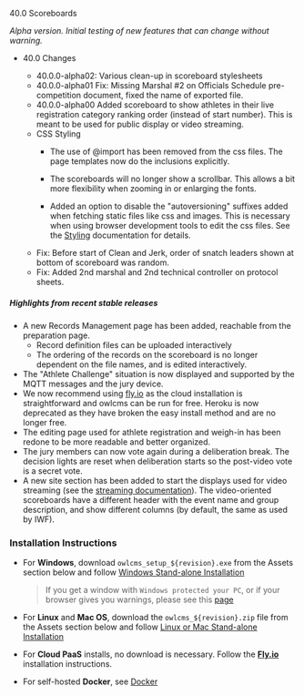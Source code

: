 40.0 Scoreboards

*Alpha version. Initial testing of new features that can change without warning.*

- 40.0 Changes

  - 40.0.0-alpha02: Various clean-up in scoreboard stylesheets
  - 40.0.0-alpha01 Fix: Missing Marshal #2 on Officials Schedule pre-competition document, fixed the name of exported file.
  - 40.0.0-alpha00 Added scoreboard to show athletes in their live  registration category ranking order (instead of start number). This is meant to be used for public display or video streaming.
  - CSS Styling
    - The use of @import has been removed from the css files.  The page templates now do the inclusions explicitly.
  
    - The scoreboards will no longer show a scrollbar. This allows a bit more flexibility when zooming in or enlarging the fonts.
    - Added an option to disable the "autoversioning" suffixes added when fetching static files like css and images. This is necessary when using browser development tools to edit the css files.  See the [Styling](https://${env.REPO_OWNER}.github.io/${env.O_REPO_NAME}/#/Styling) documentation for details.
  - Fix: Before start of Clean and Jerk, order of snatch leaders shown at bottom of scoreboard was random.
  - Fix: Added 2nd marshal and 2nd technical controller on protocol sheets.
  

##### Highlights from recent stable releases

- A new Records Management page has been added, reachable from the preparation page.
  - Record definition files can be uploaded interactively 
  - The ordering of the records on the scoreboard is no longer dependent on the file names, and is edited interactively.
- The "Athlete Challenge" situation is now displayed and supported by the MQTT messages and the jury device.
- We now recommend using [fly.io](https://${env.REPO_OWNER}.github.io/${env.O_REPO_NAME}/#/Fly) as the cloud installation is straightforward and owlcms can be run for free. Heroku is now deprecated as they have broken the easy install method and are no longer free.
- The editing page used for athlete registration and weigh-in has been redone to be more readable and better organized.
- The jury members can now vote again during a deliberation break. The decision lights are reset when deliberation starts so the post-video vote is a secret vote. 
- A new site section has been added to start the displays used for video streaming (see the [streaming documentation](https://${env.REPO_OWNER}.github.io/${env.O_REPO_NAME}/#/OBS?id=_2-setup-owlcms-with-some-data)). The video-oriented scoreboards have a different header with the event name and group description, and show different columns (by default, the same as used by IWF).


### **Installation Instructions**

  - For **Windows**, download `owlcms_setup_${revision}.exe` from the Assets section below and follow [Windows Stand-alone Installation](https://${env.REPO_OWNER}.github.io/${env.O_REPO_NAME}/#/LocalWindowsSetup)

    > If you get a window with `Windows protected your PC`, or if your browser gives you warnings, please see this [page](https://owlcms.github.io/owlcms4-prerelease/#/DefenderOff)

  - For **Linux** and **Mac OS**, download the `owlcms_${revision}.zip` file from the Assets section below and follow [Linux or Mac Stand-alone Installation](https://${env.REPO_OWNER}.github.io/${env.O_REPO_NAME}/#/LocalLinuxMacSetup)

  - For **Cloud PaaS** installs, no download is necessary. Follow the **[Fly.io](https://${env.REPO_OWNER}.github.io/${env.O_REPO_NAME}/#Fly)** installation instructions.

  - For self-hosted **Docker**, see [Docker](https://${env.REPO_OWNER}.github.io/${env.O_REPO_NAME}/#/LocalWindowsSetup)
